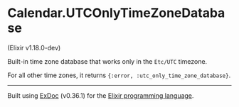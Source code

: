 # Calendar.UTCOnlyTimeZoneDatabase 
(Elixir v1.18.0-dev)

Built-in time zone database that works only in the `Etc/UTC` timezone.

For all other time zones, it returns `{:error, :utc_only_time_zone_database}`.



---
Built using [ExDoc](https://github.com/elixir-lang/ex_doc "ExDoc") (v0.36.1) for the [Elixir programming language](href="https://elixir-lang.org" "Elixir").
